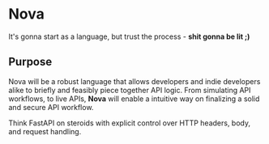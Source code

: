 # Nova

It's gonna start as a language, but trust the process - **shit gonna be lit ;)**

## Purpose

Nova will be a robust language that allows developers and indie developers alike to briefly and feasibly piece together API logic. From simulating API workflows, to live APIs, **Nova** will enable a intuitive way on finalizing a solid and secure API workflow.

Think FastAPI on steroids with explicit control over HTTP headers, body, and request handling.
